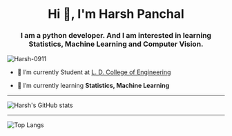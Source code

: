 <h1 align="center">Hi 👋, I'm Harsh Panchal</h1>
<h3 align="center">I am a python developer. And I am interested in learning Statistics, Machine Learning and Computer Vision.</h3>

<p align="left"> <img src="https://komarev.com/ghpvc/?username=Harsh-0911" alt="Harsh-0911" /> </p>

- 🔭 I’m currently Student at [L. D. College of Engineering](https://ldce.ac.in)

- 🌱 I’m currently learning **Statistics, Machine Learning**

---

![Harsh's GitHub stats](https://github-readme-stats.vercel.app/api?username=Harsh-0911&show_icons=true&count_private=true&theme=onedark)

---

![Top Langs](https://github-readme-stats.vercel.app/api/top-langs/?username=Harsh-0911&langs_count=6&theme=onedark)

